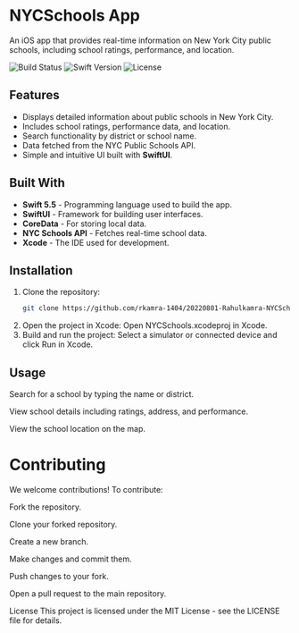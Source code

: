 # NYCSchools App
An iOS app that provides real-time information on New York City public schools, including school ratings, performance, and location.

![Build Status](https://img.shields.io/badge/build-passing-brightgreen)
![Swift Version](https://img.shields.io/badge/swift-5.5-orange)
![License](https://img.shields.io/badge/license-MIT-blue)

## Features
- Displays detailed information about public schools in New York City.
- Includes school ratings, performance data, and location.
- Search functionality by district or school name.
- Data fetched from the NYC Public Schools API.
- Simple and intuitive UI built with **SwiftUI**.

## Built With
- **Swift 5.5** - Programming language used to build the app.
- **SwiftUI** - Framework for building user interfaces.
- **CoreData** - For storing local data.
- **NYC Schools API** - Fetches real-time school data.
- **Xcode** - The IDE used for development.

## Installation

1. Clone the repository:
   ```bash
   git clone https://github.com/rkamra-1404/20220801-Rahulkamra-NYCSchools.git
2. Open the project in Xcode:
     Open NYCSchools.xcodeproj in Xcode.
3. Build and run the project:
    Select a simulator or connected device and click Run in Xcode.

## Usage
Search for a school by typing the name or district.

View school details including ratings, address, and performance.

View the school location on the map.

# Contributing
We welcome contributions! To contribute:

Fork the repository.

Clone your forked repository.

Create a new branch.

Make changes and commit them.

Push changes to your fork.

Open a pull request to the main repository.

License
This project is licensed under the MIT License - see the LICENSE file for details.
